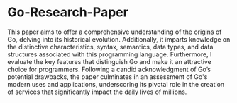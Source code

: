# Go-Research-Paper

This paper aims to offer a comprehensive understanding of the origins of Go, delving into its historical evolution. Additionally, it imparts knowledge on the distinctive characteristics, syntax, semantics, data types, and data structures associated with this programming language. Furthermore, I evaluate the key features that distinguish Go and make it an attractive choice for programmers. Following a candid acknowledgment of Go’s potential drawbacks, the paper culminates in an assessment of Go's modern uses and applications, underscoring its pivotal role in the creation of services that significantly impact the daily lives of millions.
